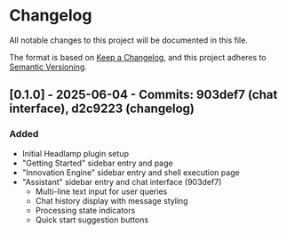 # Changelog

All notable changes to this project will be documented in this file.

The format is based on [Keep a Changelog](https://keepachangelog.com/en/1.0.0/),
and this project adheres to [Semantic Versioning](https://semver.org/spec/v2.0.0.html).

## [0.1.0] - 2025-06-04 - Commits: 903def7 (chat interface), d2c9223 (changelog)

### Added
- Initial Headlamp plugin setup
- "Getting Started" sidebar entry and page
- "Innovation Engine" sidebar entry and shell execution page
- "Assistant" sidebar entry and chat interface (903def7)
  - Multi-line text input for user queries
  - Chat history display with message styling
  - Processing state indicators
  - Quick start suggestion buttons
